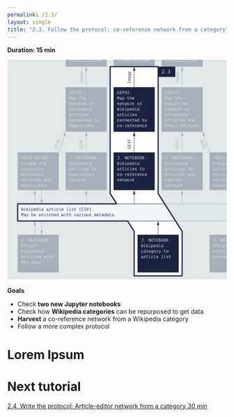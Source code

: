 ```yaml
---
permalink: /2.3/
layout: single
title: "2.3. Follow the protocol: co-reference network from a category"
---
```


**Duration: 15 min**

[
	![Overview tuto 2.3](../assets/images/2-3.jpg)
](../assets/images/2-3.jpg)

**Goals**
* Check **two new Jupyter notebooks**
* Check how **Wikipedia categories** can be repurposed to get data
* **Harvest** a co-reference network from a Wikipedia category
* Follow a more complex protocol

# Lorem Ipsum

# Next tutorial

[2.4. Write the protocol: Article-editor network from a category *30 min*](../2.4/)
